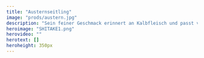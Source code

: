 ```yaml
---
title: "Austernseitling"
image: "prods/austern.jpg"
description: "Sein feiner Geschmack erinnert an Kalbfleisch und passt vorzüglich zu Suppen, Soßen als auch Fleischgerichten."
heroimage: "SHITAKE1.png"
herovideo: ""
herotext: []
heroheight: 350px
---
```


